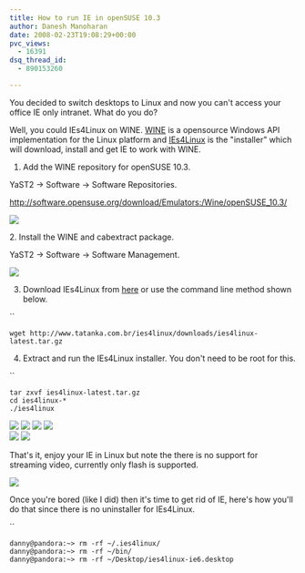 ```yaml
---
title: How to run IE in openSUSE 10.3
author: Danesh Manoharan
date: 2008-02-23T19:08:29+00:00
pvc_views:
  - 16391
dsq_thread_id:
  - 890153260

---
```

You decided to switch desktops to Linux and now you can't access your office IE only intranet. What do you do?

Well, you could IEs4Linux on WINE. [WINE][1] is a opensource Windows API implementation for the Linux platform and [IEs4Linux][2] is the "installer" which will download, install and get IE to work with WINE.

1. Add the WINE repository for openSUSE 10.3.

YaST2 -> Software -> Software Repositories.

http://software.opensuse.org/download/Emulators:/Wine/openSUSE_10.3/

[![][3]][4]

<!--more-->2. Install the WINE and cabextract package.

YaST2 -> Software -> Software Management.

[![][5]][6]

3. Download IEs4Linux from [here][7] or use the command line method shown below.

 ``

```
wget http://www.tatanka.com.br/ies4linux/downloads/ies4linux-latest.tar.gz
```

4. Extract and run the IEs4Linux installer. You don't need to be root for this.

 ``

```
tar zxvf ies4linux-latest.tar.gz
cd ies4linux-*
./ies4linux
```

[![][8]][9] [![][10]][11] [![][12]][13] [![][14]][15]  
[![][16]][16] [![][17]][18]

That's it, enjoy your IE in Linux but note the there is no support for streaming video, currently only flash is supported.

[![][17]][18]

Once you're bored (like I did) then it's time to get rid of IE, here's how you'll do that since there is no uninstaller for IEs4Linux.

 ``

```
danny@pandora:~> rm -rf ~/.ies4linux/
danny@pandora:~> rm -rf ~/bin/
danny@pandora:~> rm -rf ~/Desktop/ies4linux-ie6.desktop
```

 [1]: http://www.winehq.org/
 [2]: http://www.tatanka.com.br/ies4linux/page/Main_Page
 [3]: http://img110.imageshack.us/img110/6796/wine1od2.th.jpg
 [4]: http://img110.imageshack.us/img110/6796/wine1od2.jpg
 [5]: http://img239.imageshack.us/img239/5200/wine2ju5.th.jpg
 [6]: http://img239.imageshack.us/img239/5200/wine2ju5.jpg
 [7]: http://www.tatanka.com.br/ies4linux/download.html
 [8]: http://img89.imageshack.us/img89/8959/wine5ac8.th.jpg
 [9]: http://img89.imageshack.us/img89/8959/wine5ac8.jpg
 [10]: http://img100.imageshack.us/img100/4672/wine6hz1.th.jpg
 [11]: http://img100.imageshack.us/img100/4672/wine6hz1.jpg
 [12]: http://img141.imageshack.us/img141/3478/wine11hl1.th.jpg
 [13]: http://img141.imageshack.us/img141/3478/wine11hl1.jpg
 [14]: http://img144.imageshack.us/img144/4225/wine16mm0.th.jpg
 [15]: http://img144.imageshack.us/img144/4225/wine16mm0.jpg
 [16]: http://img149.imageshack.us/img149/7667/wine17uq5.jpg
 [17]: http://img150.imageshack.us/img150/3893/wine18lf1.th.jpg
 [18]: http://img150.imageshack.us/img150/3893/wine18lf1.jpg
